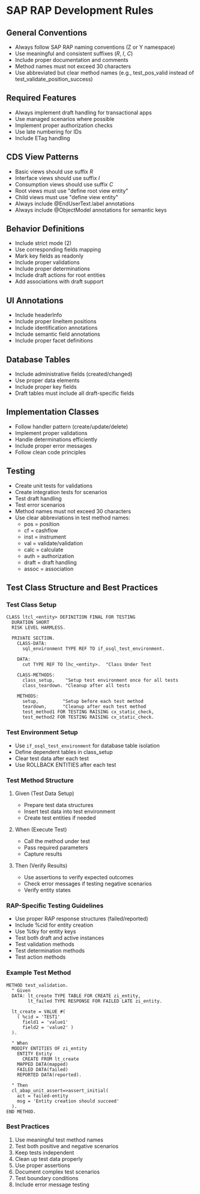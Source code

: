 # SAP RAP Development Rules

## General Conventions
- Always follow SAP RAP naming conventions (Z or Y namespace)
- Use meaningful and consistent suffixes (_R_, _I_, _C_)
- Include proper documentation and comments
- Method names must not exceed 30 characters
- Use abbreviated but clear method names (e.g., test_pos_valid instead of test_validate_position_success)

## Required Features
- Always implement draft handling for transactional apps
- Use managed scenarios where possible
- Implement proper authorization checks
- Use late numbering for IDs
- Include ETag handling

## CDS View Patterns
- Basic views should use suffix _R_
- Interface views should use suffix _I_
- Consumption views should use suffix _C_
- Root views must use "define root view entity"
- Child views must use "define view entity"
- Always include @EndUserText.label annotations
- Always include @ObjectModel annotations for semantic keys

## Behavior Definitions
- Include strict mode (2)
- Use corresponding fields mapping
- Mark key fields as readonly
- Include proper validations
- Include proper determinations
- Include draft actions for root entities
- Add associations with draft support

## UI Annotations
- Include headerInfo
- Include proper lineItem positions
- Include identification annotations
- Include semantic field annotations
- Include proper facet definitions

## Database Tables
- Include administrative fields (created/changed)
- Use proper data elements
- Include proper key fields
- Draft tables must include all draft-specific fields

## Implementation Classes
- Follow handler pattern (create/update/delete)
- Implement proper validations
- Handle determinations efficiently
- Include proper error messages
- Follow clean code principles

## Testing
- Create unit tests for validations
- Create integration tests for scenarios
- Test draft handling
- Test error scenarios
- Method names must not exceed 30 characters
- Use clear abbreviations in test method names:
  * pos = position
  * cf = cashflow
  * inst = instrument
  * val = validate/validation
  * calc = calculate
  * auth = authorization
  * draft = draft handling
  * assoc = association

## Test Class Structure and Best Practices

### Test Class Setup
```abap
CLASS ltcl_<entity> DEFINITION FINAL FOR TESTING
  DURATION SHORT
  RISK LEVEL HARMLESS.

  PRIVATE SECTION.
    CLASS-DATA:
      sql_environment TYPE REF TO if_osql_test_environment.

    DATA:
      cut TYPE REF TO lhc_<entity>.  "Class Under Test

    CLASS-METHODS:
      class_setup,    "Setup test environment once for all tests
      class_teardown. "Cleanup after all tests

    METHODS:
      setup,         "Setup before each test method
      teardown,      "Cleanup after each test method
      test_method1 FOR TESTING RAISING cx_static_check,
      test_method2 FOR TESTING RAISING cx_static_check.
```

### Test Environment Setup
- Use `if_osql_test_environment` for database table isolation
- Define dependent tables in class_setup
- Clear test data after each test
- Use ROLLBACK ENTITIES after each test

### Test Method Structure
1. Given (Test Data Setup)
   - Prepare test data structures
   - Insert test data into test environment
   - Create test entities if needed

2. When (Execute Test)
   - Call the method under test
   - Pass required parameters
   - Capture results

3. Then (Verify Results)
   - Use assertions to verify expected outcomes
   - Check error messages if testing negative scenarios
   - Verify entity states

### RAP-Specific Testing Guidelines
- Use proper RAP response structures (failed/reported)
- Include %cid for entity creation
- Use %tky for entity keys
- Test both draft and active instances
- Test validation methods
- Test determination methods
- Test action methods

### Example Test Method
```abap
METHOD test_validation.
  " Given
  DATA: lt_create TYPE TABLE FOR CREATE zi_entity,
        lt_failed TYPE RESPONSE FOR FAILED LATE zi_entity.

  lt_create = VALUE #(
    ( %cid = 'TEST1'
      field1 = 'value1'
      field2 = 'value2' )
  ).

  " When
  MODIFY ENTITIES OF zi_entity
    ENTITY Entity
      CREATE FROM lt_create
    MAPPED DATA(mapped)
    FAILED DATA(failed)
    REPORTED DATA(reported).

  " Then
  cl_abap_unit_assert=>assert_initial(
    act = failed-entity
    msg = 'Entity creation should succeed'
  ).
END METHOD.
```

### Best Practices
1. Use meaningful test method names
2. Test both positive and negative scenarios
3. Keep tests independent
4. Clean up test data properly
5. Use proper assertions
6. Document complex test scenarios
7. Test boundary conditions
8. Include error message testing